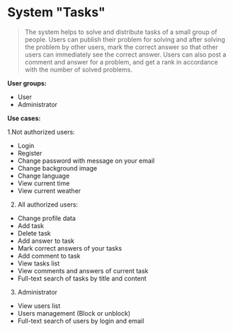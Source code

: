 # System "Tasks"
>  The system helps to solve and distribute tasks of a small group of people. Users can publish their problem for solving and after solving the problem by other users, mark the correct answer so that other users can immediately see the correct answer. Users can also post a comment and answer for a problem, and get a rank in accordance with the number of solved problems.  


**User groups:**

* User
* Administrator

**Use cases:**

1.Not authorized users:
* Login
* Register
* Change password with message on your email
* Change background image
* Change language
* View current time
* View current weather

2. All authorized users:
* Change profile data
* Add task
* Delete task
* Add answer to task
* Mark correct answers of your tasks
* Add comment to task
* View tasks list
* View comments and answers of current task
* Full-text search of tasks by title and content

3. Administrator
* View users list
* Users management (Block or unblock)
* Full-text search of users by login and email
